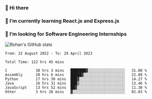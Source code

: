 ### 👋 Hi there 

<!--
**rohznmdev/rohznmdev** is a ✨ _special_ ✨ repository because its `README.md` (this file) appears on your GitHub profile.

Here are some ideas to get you started:

- 🔭 I’m currently working on ...
- 🌱 I’m currently learning Ruby and Ruby on Rails
- 👯 I’m looking to collaborate on ...
- 🤔 I’m looking for help with ...
- 💬 Ask me about ...
- 📫 How to reach me: ...
- 😄 Pronouns: ...
- ⚡ Fun fact: ...
-->
### 🌱 I’m currently learning React.js and Express.js
### 🤔 I’m looking for Software Engineering Internships
![Rohan's GitHub stats](https://github-readme-stats.vercel.app/api?username=rohznmdev&theme=dark&show_icons=true)

<!--START_SECTION:waka-->

```text
From: 22 August 2022 - To: 29 April 2023

Total Time: 122 hrs 45 mins

C             38 hrs 3 mins   ███████▓░░░░░░░░░░░░░░░░░   31.00 %
Assembly      28 hrs 6 mins   █████▓░░░░░░░░░░░░░░░░░░░   22.89 %
Python        17 hrs 30 mins  ███▓░░░░░░░░░░░░░░░░░░░░░   14.27 %
Java          16 hrs 31 mins  ███▒░░░░░░░░░░░░░░░░░░░░░   13.46 %
JavaScript    13 hrs 52 mins  ██▓░░░░░░░░░░░░░░░░░░░░░░   11.30 %
Other         3 hrs 28 mins   ▓░░░░░░░░░░░░░░░░░░░░░░░░   02.83 %
```

<!--END_SECTION:waka-->
